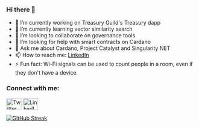### Hi there 👋

- 🔭 I’m currently working on Treasury Guild's Treasury dapp
- 🌱 I’m currently learning vector similarity search
- 👯 I’m looking to collaborate on governance tools
- 🤔 I’m looking for help with smart contracts on Cardano
- 💬 Ask me about Cardano, Project Catalyst and Singularity NET
- 📫 How to reach me: [LinkedIn](https://www.linkedin.com/in/andré-diamond-45871242/)
- ⚡ Fun fact: Wi-Fi signals can be used to count people in a room, even if they don't have a device.

<h3 align="left">Connect with me:</h3>
<p align="left">
<a href="https://twitter.com/_Andre_Diamond" target="blank"><img align="center" src="https://cdn.jsdelivr.net/npm/simple-icons@3.0.1/icons/twitter.svg" alt="Twitter" height="30" width="40" /></a>
<a href="https://www.linkedin.com/in/andré-diamond-45871242" target="blank"><img align="center" src="https://cdn.jsdelivr.net/npm/simple-icons@3.0.1/icons/linkedin.svg" alt="LinkedIn" height="30" width="40" /></a>
</p>

[![GitHub Streak](https://github-readme-streak-stats.herokuapp.com/?user=Andre-Diamond)](https://git.io/streak-stats)

<!--
**Andre-Diamond/Andre-Diamond** is a ✨ _special_ ✨ repository because its `README.md` (this file) appears on your GitHub profile.

Here are some ideas to get you started:

- 🔭 I’m currently working on ...
- 🌱 I’m currently learning ...
- 👯 I’m looking to collaborate on ...
- 🤔 I’m looking for help with ...
- 💬 Ask me about ...
- 📫 How to reach me: ...
- 😄 Pronouns: ...
- ⚡ Fun fact: ...
-->
